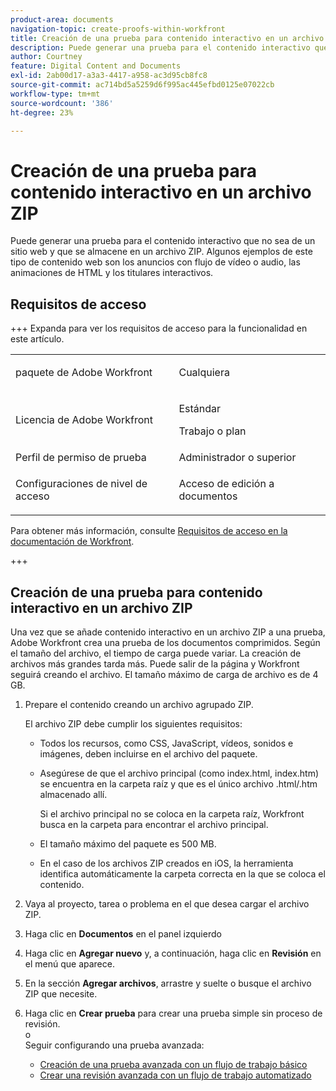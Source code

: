 ```yaml
---
product-area: documents
navigation-topic: create-proofs-within-workfront
title: Creación de una prueba para contenido interactivo en un archivo ZIP
description: Puede generar una prueba para el contenido interactivo que no sea de un sitio web y que se almacene en un archivo ZIP. Algunos ejemplos de este tipo de contenido web son los anuncios con flujo de vídeo o audio, las animaciones de HTML y los titulares interactivos.
author: Courtney
feature: Digital Content and Documents
exl-id: 2ab00d17-a3a3-4417-a958-ac3d95cb8fc8
source-git-commit: ac714bd5a5259d6f995ac445efbd0125e07022cb
workflow-type: tm+mt
source-wordcount: '386'
ht-degree: 23%

---
```


# Creación de una prueba para contenido interactivo en un archivo ZIP

Puede generar una prueba para el contenido interactivo que no sea de un sitio web y que se almacene en un archivo ZIP. Algunos ejemplos de este tipo de contenido web son los anuncios con flujo de vídeo o audio, las animaciones de HTML y los titulares interactivos.

## Requisitos de acceso

+++ Expanda para ver los requisitos de acceso para la funcionalidad en este artículo.

<table style="table-layout:auto"> 
 <col> 
 <col> 
 <tbody> 
  <tr> 
   <td role="rowheader">paquete de Adobe Workfront</td> 
   <td> <p>Cualquiera</p> </td> 
  </tr> 
  <tr> 
   <td role="rowheader">Licencia de Adobe Workfront</td> 
   <td> 
   <p>Estándar</p>
   <p>Trabajo o plan</p> 
   </td> 
  </tr> 
  <tr> 
   <td role="rowheader">Perfil de permiso de prueba </td> 
   <td>Administrador o superior</td> 
  </tr> 
  <tr> 
   <td role="rowheader">Configuraciones de nivel de acceso</td> 
   <td> <p>Acceso de edición a documentos</p> </td> 
  </tr> 
 </tbody> 
</table>

Para obtener más información, consulte [Requisitos de acceso en la documentación de Workfront](/help/quicksilver/administration-and-setup/add-users/access-levels-and-object-permissions/access-level-requirements-in-documentation.md).

+++

## Creación de una prueba para contenido interactivo en un archivo ZIP

Una vez que se añade contenido interactivo en un archivo ZIP a una prueba, Adobe Workfront crea una prueba de los documentos comprimidos. Según el tamaño del archivo, el tiempo de carga puede variar. La creación de archivos más grandes tarda más. Puede salir de la página y Workfront seguirá creando el archivo. El tamaño máximo de carga de archivo es de 4 GB. 

1. Prepare el contenido creando un archivo agrupado ZIP.

   El archivo ZIP debe cumplir los siguientes requisitos:

   * Todos los recursos, como CSS, JavaScript, vídeos, sonidos e imágenes, deben incluirse en el archivo del paquete.
   * Asegúrese de que el archivo principal (como index.html, index.htm) se encuentra en la carpeta raíz y que es el único archivo .html/.htm almacenado allí.

     Si el archivo principal no se coloca en la carpeta raíz, Workfront busca en la carpeta para encontrar el archivo principal.

   * El tamaño máximo del paquete es 500 MB.
   * En el caso de los archivos ZIP creados en iOS, la herramienta identifica automáticamente la carpeta correcta en la que se coloca el contenido.

1. Vaya al proyecto, tarea o problema en el que desea cargar el archivo ZIP.
1. Haga clic en **Documentos** en el panel izquierdo
1. Haga clic en **Agregar nuevo** y, a continuación, haga clic en **Revisión** en el menú que aparece.
1. En la sección **Agregar archivos**, arrastre y suelte o busque el archivo ZIP que necesite.
1. Haga clic en **Crear prueba** para crear una prueba simple sin proceso de revisión.\
   o\
   Seguir configurando una prueba avanzada:

   * [Creación de una prueba avanzada con un flujo de trabajo básico](../../../review-and-approve-work/proofing/creating-proofs-within-workfront/configure-basic-proof-workflow.md)
   * [Crear una revisión avanzada con un flujo de trabajo automatizado](../../../review-and-approve-work/proofing/creating-proofs-within-workfront/create-automated-proof-workflow.md)
